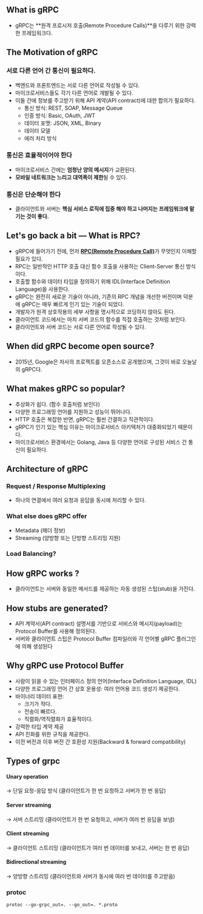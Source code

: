 ## What is gRPC
- gRPC는 **원격 프로시저 호출(Remote Procedure Calls)**을 다루기 위한 강력한 프레임워크다.

## The Motivation of gRPC 
### 서로 다른 언어 간 통신이 필요하다.
- 백엔드와 프론트엔드는 서로 다른 언어로 작성될 수 있다.
- 마이크로서비스들도 각기 다른 언어로 개발될 수 있다.
- 이들 간에 정보를 주고받기 위해 API 계약(API contract)에 대한 합의가 필요하다.
    - 통신 방식: REST, SOAP, Message Queue 
    - 인증 방식: Basic, OAuth, JWT
    - 데이터 포맷: JSON, XML, Binary
    - 데이터 모델
    - 에러 처리 방식

### 통신은 효율적이어야 한다
- 마이크로서비스 간에는 **엄청난 양의 메시지**가 교환된다.  
- **모바일 네트워크는 느리고 대역폭이 제한**될 수 있다.

### 통신은 단순해야 한다
- 클라이언트와 서버는 **핵심 서비스 로직에 집중 해야 하고 나머지는 프레임워크에 맡기는 것이 좋다.**

## Let's go back a bit — What is RPC?
- gRPC에 들어가기 전에, 먼저 <u>**RPC(Remote Procedure Call)**</u>가 무엇인지 이해할 필요가 있다.
- RPC는 일반적인 HTTP 호출 대신 함수 호출을 사용하는 Client-Server 통신 방식이다.
- 호출할 함수와 데이터 타입을 정의하기 위해 IDL(Interface Definition Language)을 사용한다.
- gRPC는 완전히 새로운 기술이 아니라, 기존의 RPC 개념을 개선한 버전이며 덕분에 gRPC는 매우 빠르게 인기 있는 기술이 되었다.
- 개발자가 원격 상호작용의 세부 사항을 명시적으로 코딩하지 않아도 된다.  
- 클라이언트 코드에서는 마치 서버 코드의 함수를 직접 호출하는 것처럼 보인다.  
- 클라이언트와 서버 코드는 서로 다른 언어로 작성될 수 있다.   

## When did gRPC become open source?
- 2015년, Google은 자사의 프로젝트를 오픈소스로 공개했으며, 그것이 바로 오늘날의 gRPC다.

## What makes gRPC so popular?
- 추상화가 쉽다. (함수 호출처럼 보인다)
- 다양한 프로그래밍 언어를 지원하고 성능이 뛰어나다.
- HTTP 호출은 복잡한 반면, gRPC는 훨씬 간결하고 직관적이다.
- gRPC가 인기 있는 핵심 이유는 마이크로서비스 아키텍처가 대중화되었기 때문이다.
- 마이크로서비스 환경에서는 Golang, Java 등 다양한 언어로 구성된 서비스 간 통신이 필요하다.

## Architecture of gRPC
### Request / Response Multiplexing
- 하나의 연결에서 여러 요청과 응답을 동시에 처리할 수 있다.

### What else does gRPC offer 
- Metadata (헤더 정보)
- Streaming (양방향 또는 단방향 스트리밍 지원)

### Load Balancing?

## How gRPC works ? 
- 클라이언트는 서버와 동일한 메서드를 제공하는 자동 생성된 스텁(stub)을 가진다.

## How stubs are generated? 
- API 계약서(API contract) 설명서를 기반으로 서비스와 메시지(payload)는 Protocol Buffer를 사용해 정의된다.  
- 서버와 클라이언트 스텁은 Protocol Buffer 컴파일러와 각 언어별 gRPC 플러그인에 의해 생성된다  

## Why gRPC use Protocol Buffer 
- 사람이 읽을 수 있는 인터페이스 정의 언어(Interface Definition Language, IDL)  
- 다양한 프로그래밍 언어 간 상호 운용성: 여러 언어용 코드 생성기 제공한다. 
- 바이너리 데이터 표현:  
  - 크기가 작다.
  - 전송이 빠르다.  
  - 직렬화/역직렬화가 효율적이다.  
- 강력한 타입 계약 제공  
- API 진화를 위한 규칙을 제공한다.   
- 이전 버전과 이후 버전 간 호환성 지원(Backward & forward compatibility)  


## Types of grpc 
#### Unary operation
→ 단일 요청-응답 방식 (클라이언트가 한 번 요청하고 서버가 한 번 응답)

#### Server streaming
→ 서버 스트리밍 (클라이언트가 한 번 요청하고, 서버가 여러 번 응답을 보냄)

#### Client streaming
→ 클라이언트 스트리밍 (클라이언트가 여러 번 데이터를 보내고, 서버는 한 번 응답)

#### Bidirectional streaming
→ 양방향 스트리밍 (클라이언트와 서버가 동시에 여러 번 데이터를 주고받음)

### protoc 
```shell
protoc --go-grpc_out=. --go_out=. *.proto
```